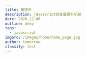```yaml
---
title: 量提升
description: javascript的变量提升机制
date: 2020-12-06
outline: deep
tags:
  - javascript
imgSrc: /images/home/home_page.jpg
author: tomorrow
classify: test
---
```

